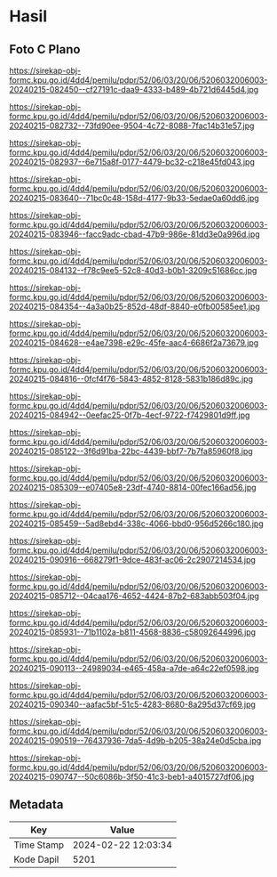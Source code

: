 # Hasil

## Foto C Plano

https://sirekap-obj-formc.kpu.go.id/4dd4/pemilu/pdpr/52/06/03/20/06/5206032006003-20240215-082450--cf27191c-daa9-4333-b489-4b721d6445d4.jpg

https://sirekap-obj-formc.kpu.go.id/4dd4/pemilu/pdpr/52/06/03/20/06/5206032006003-20240215-082732--73fd90ee-9504-4c72-8088-7fac14b31e57.jpg

https://sirekap-obj-formc.kpu.go.id/4dd4/pemilu/pdpr/52/06/03/20/06/5206032006003-20240215-082937--6e715a8f-0177-4479-bc32-c218e45fd043.jpg

https://sirekap-obj-formc.kpu.go.id/4dd4/pemilu/pdpr/52/06/03/20/06/5206032006003-20240215-083640--71bc0c48-158d-4177-9b33-5edae0a60dd6.jpg

https://sirekap-obj-formc.kpu.go.id/4dd4/pemilu/pdpr/52/06/03/20/06/5206032006003-20240215-083946--facc9adc-cbad-47b9-986e-81dd3e0a996d.jpg

https://sirekap-obj-formc.kpu.go.id/4dd4/pemilu/pdpr/52/06/03/20/06/5206032006003-20240215-084132--f78c9ee5-52c8-40d3-b0b1-3209c51686cc.jpg

https://sirekap-obj-formc.kpu.go.id/4dd4/pemilu/pdpr/52/06/03/20/06/5206032006003-20240215-084354--4a3a0b25-852d-48df-8840-e0fb00585ee1.jpg

https://sirekap-obj-formc.kpu.go.id/4dd4/pemilu/pdpr/52/06/03/20/06/5206032006003-20240215-084628--e4ae7398-e29c-45fe-aac4-6686f2a73679.jpg

https://sirekap-obj-formc.kpu.go.id/4dd4/pemilu/pdpr/52/06/03/20/06/5206032006003-20240215-084816--0fcf4f76-5843-4852-8128-5831b186d89c.jpg

https://sirekap-obj-formc.kpu.go.id/4dd4/pemilu/pdpr/52/06/03/20/06/5206032006003-20240215-084942--0eefac25-0f7b-4ecf-9722-f7429801d9ff.jpg

https://sirekap-obj-formc.kpu.go.id/4dd4/pemilu/pdpr/52/06/03/20/06/5206032006003-20240215-085122--3f6d91ba-22bc-4439-bbf7-7b7fa85960f8.jpg

https://sirekap-obj-formc.kpu.go.id/4dd4/pemilu/pdpr/52/06/03/20/06/5206032006003-20240215-085309--e07405e8-23df-4740-8814-00fec166ad56.jpg

https://sirekap-obj-formc.kpu.go.id/4dd4/pemilu/pdpr/52/06/03/20/06/5206032006003-20240215-085459--5ad8ebd4-338c-4066-bbd0-956d5266c180.jpg

https://sirekap-obj-formc.kpu.go.id/4dd4/pemilu/pdpr/52/06/03/20/06/5206032006003-20240215-090916--668279f1-9dce-483f-ac06-2c2907214534.jpg

https://sirekap-obj-formc.kpu.go.id/4dd4/pemilu/pdpr/52/06/03/20/06/5206032006003-20240215-085712--04caa176-4652-4424-87b2-683abb503f04.jpg

https://sirekap-obj-formc.kpu.go.id/4dd4/pemilu/pdpr/52/06/03/20/06/5206032006003-20240215-085931--71b1102a-b811-4568-8836-c58092644996.jpg

https://sirekap-obj-formc.kpu.go.id/4dd4/pemilu/pdpr/52/06/03/20/06/5206032006003-20240215-090113--24989034-e465-458a-a7de-a64c22ef0598.jpg

https://sirekap-obj-formc.kpu.go.id/4dd4/pemilu/pdpr/52/06/03/20/06/5206032006003-20240215-090340--aafac5bf-51c5-4283-8680-8a295d37cf69.jpg

https://sirekap-obj-formc.kpu.go.id/4dd4/pemilu/pdpr/52/06/03/20/06/5206032006003-20240215-090519--76437936-7da5-4d9b-b205-38a24e0d5cba.jpg

https://sirekap-obj-formc.kpu.go.id/4dd4/pemilu/pdpr/52/06/03/20/06/5206032006003-20240215-090747--50c6086b-3f50-41c3-beb1-a4015727df06.jpg


## Metadata

| Key        | Value               |
| ---------- | ------------------- |
| Time Stamp | 2024-02-22 12:03:34 |
| Kode Dapil | 5201                |



